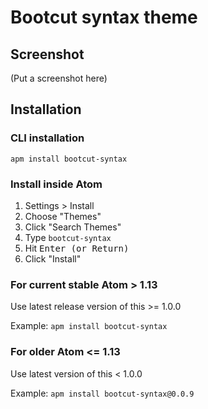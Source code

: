 # Bootcut syntax theme

## Screenshot
(Put a screenshot here)

## Installation

### CLI installation

`apm install bootcut-syntax`

### Install inside Atom

1. Settings > Install
2. Choose "Themes"
3. Click "Search Themes"
4. Type `bootcut-syntax`
5. Hit <kbd>Enter<kbd> (or <kbd>Return</kbd>)
6. Click "Install"

### For current stable Atom > 1.13

Use latest release version of this >= 1.0.0

Example: `apm install bootcut-syntax`

### For older Atom <= 1.13

Use latest version of this < 1.0.0

Example: `apm install bootcut-syntax@0.0.9`

